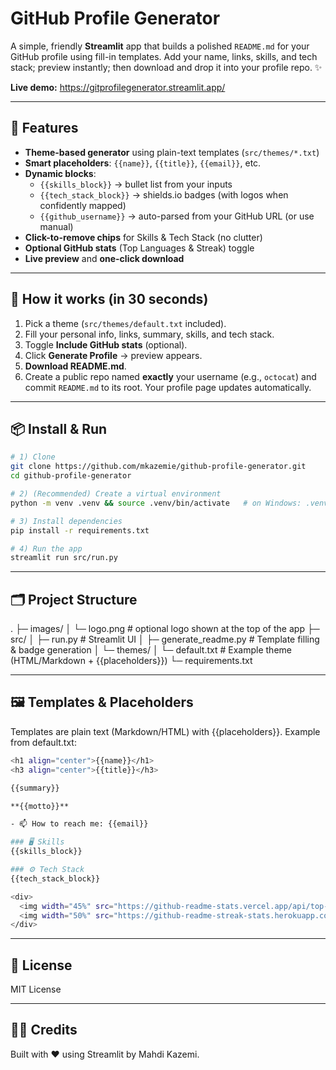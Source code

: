 # GitHub Profile Generator

A simple, friendly **Streamlit** app that builds a polished `README.md` for your GitHub profile using fill-in templates. Add your name, links, skills, and tech stack; preview instantly; then download and drop it into your profile repo. ✨

**Live demo:** https://gitprofilegenerator.streamlit.app/

---

## 🚀 Features

- **Theme-based generator** using plain-text templates (`src/themes/*.txt`)
- **Smart placeholders**: `{{name}}`, `{{title}}`, `{{email}}`, etc.
- **Dynamic blocks**:
  - `{{skills_block}}` → bullet list from your inputs  
  - `{{tech_stack_block}}` → shields.io badges (with logos when confidently mapped)  
  - `{{github_username}}` → auto-parsed from your GitHub URL (or use manual)
- **Click-to-remove chips** for Skills & Tech Stack (no clutter)
- **Optional GitHub stats** (Top Languages & Streak) toggle
- **Live preview** and **one-click download**

---

## 🧩 How it works (in 30 seconds)

1. Pick a theme (`src/themes/default.txt` included).  
2. Fill your personal info, links, summary, skills, and tech stack.  
3. Toggle **Include GitHub stats** (optional).  
4. Click **Generate Profile** → preview appears.  
5. **Download README.md**.  
6. Create a public repo named **exactly** your username (e.g., `octocat`) and commit `README.md` to its root. Your profile page updates automatically.

---

## 📦 Install & Run

```bash
# 1) Clone
git clone https://github.com/mkazemie/github-profile-generator.git
cd github-profile-generator

# 2) (Recommended) Create a virtual environment
python -m venv .venv && source .venv/bin/activate   # on Windows: .venv\Scripts\activate

# 3) Install dependencies
pip install -r requirements.txt

# 4) Run the app
streamlit run src/run.py
```
---

## 🗂️ Project Structure
.
├─ images/
│  └─ logo.png                # optional logo shown at the top of the app
├─ src/
│  ├─ run.py                  # Streamlit UI
│  ├─ generate_readme.py      # Template filling & badge generation
│  └─ themes/
│     └─ default.txt          # Example theme (HTML/Markdown + {{placeholders}})
└─ requirements.txt

---

## 🖼️ Templates & Placeholders

Templates are plain text (Markdown/HTML) with {{placeholders}}.
Example from default.txt:

```bash
<h1 align="center">{{name}}</h1>
<h3 align="center">{{title}}</h3>

{{summary}}

**{{motto}}**

- 📫 How to reach me: {{email}}

### 🖥 Skills
{{skills_block}}

### ⚙️ Tech Stack
{{tech_stack_block}}

<div>
  <img width="45%" src="https://github-readme-stats.vercel.app/api/top-langs?username={{github_username}}&layout=compact" />
  <img width="50%" src="https://github-readme-streak-stats.herokuapp.com/?user={{github_username}}" />
</div>

```
---

## 📄 License

MIT License

---

## 🧑‍💻 Credits

Built with ❤️ using Streamlit by Mahdi Kazemi.

